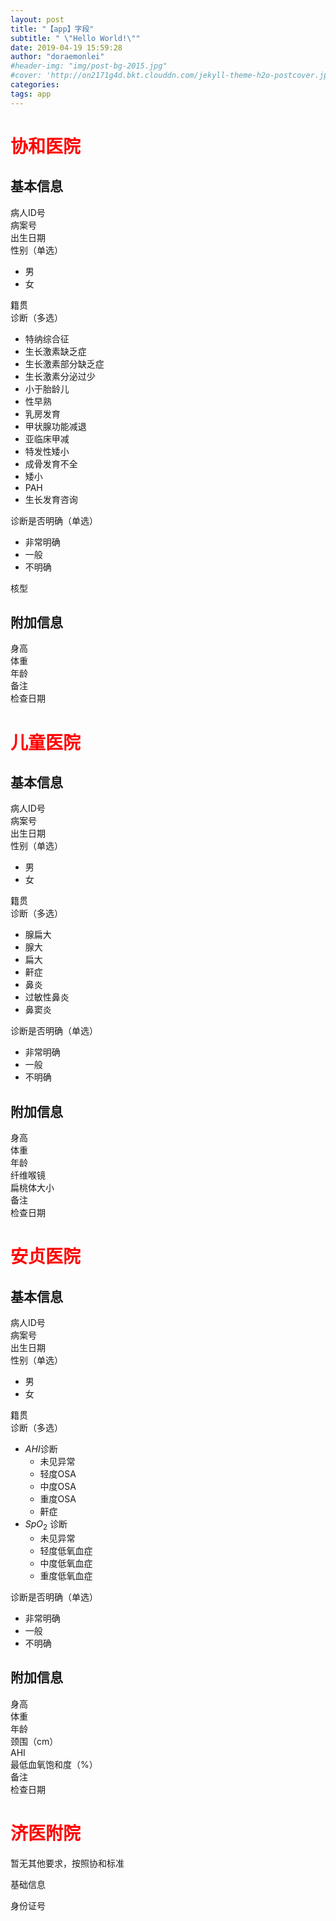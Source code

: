 ```yaml
---
layout: post
title: "【app】字段"
subtitle: " \"Hello World!\""
date: 2019-04-19 15:59:28
author: "doraemonlei"
#header-img: "img/post-bg-2015.jpg"
#cover: 'http://on2171g4d.bkt.clouddn.com/jekyll-theme-h2o-postcover.jpg'
categories: 
tags: app
---
```


# <font color='red'>协和医院</font>
## 基本信息
病人ID号  
病案号  
出生日期  
性别（单选）  

- 男
- 女

籍贯  
诊断（多选）

- 特纳综合征
- 生长激素缺乏症
- 生长激素部分缺乏症
- 生长激素分泌过少
- 小于胎龄儿
- 性早熟
- 乳房发育
- 甲状腺功能减退
- 亚临床甲减
- 特发性矮小
- 成骨发育不全
- 矮小
- PAH
- 生长发育咨询

诊断是否明确（单选）
- 非常明确
- 一般
- 不明确

核型

## 附加信息
身高  
体重  
年龄  
备注  
检查日期  

# <font color='red'>儿童医院</font>
## 基本信息
病人ID号  
病案号  
出生日期  
性别（单选）

- 男
- 女

籍贯  
诊断（多选）

- 腺扁大	
- 腺大	
- 扁大	
- 鼾症	
- 鼻炎
- 过敏性鼻炎
- 鼻窦炎

诊断是否明确（单选）
- 非常明确
- 一般
- 不明确

## 附加信息
身高  
体重  
年龄  
纤维喉镜  
扁桃体大小  
备注  
检查日期  

# <font color='red'>安贞医院</font>
## 基本信息
病人ID号  
病案号  
出生日期  
性别（单选）

- 男
- 女

籍贯  
诊断（多选）

- $AHI$诊断
    - 未见异常
    - 轻度OSA
    - 中度OSA
    - 重度OSA
    - 鼾症
- $SpO_2$ 诊断
    - 未见异常
    - 轻度低氧血症
    - 中度低氧血症
    - 重度低氧血症

诊断是否明确（单选）
- 非常明确
- 一般
- 不明确

## 附加信息
身高  
体重  
年龄  
颈围（cm）  
AHI  
最低血氧饱和度（%）  
备注  
检查日期  

# <font color='red'>济医附院</font>
暂无其他要求，按照协和标准  

基础信息

身份证号